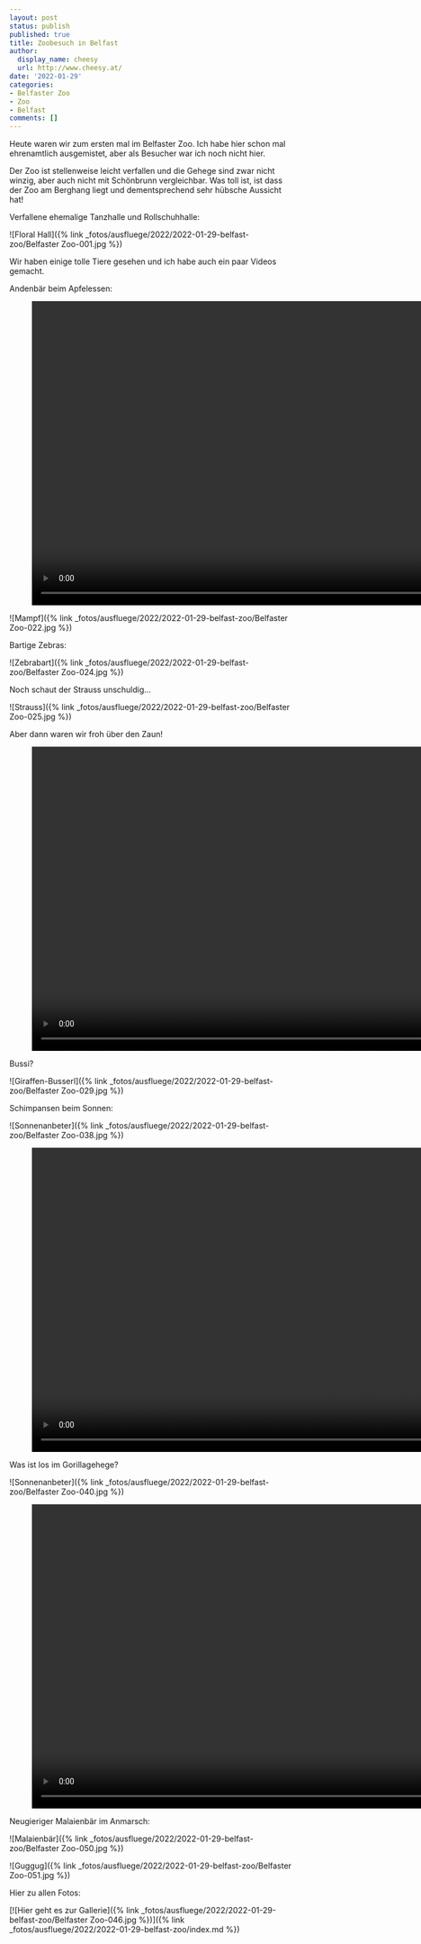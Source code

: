 ```yaml
---
layout: post
status: publish
published: true
title: Zoobesuch in Belfast
author:
  display_name: cheesy
  url: http://www.cheesy.at/
date: '2022-01-29'
categories:
- Belfaster Zoo
- Zoo
- Belfast
comments: []
---
```

Heute waren wir zum ersten mal im Belfaster Zoo. Ich habe hier schon mal ehrenamtlich ausgemistet, aber als Besucher war ich noch nicht hier.

Der Zoo ist stellenweise leicht verfallen und die Gehege sind zwar nicht winzig, aber auch nicht mit Schönbrunn vergleichbar. Was toll ist, ist dass der Zoo am Berghang liegt und dementsprechend sehr hübsche Aussicht hat!

Verfallene ehemalige Tanzhalle und Rollschuhhalle:

![Floral Hall]({% link _fotos/ausfluege/2022/2022-01-29-belfast-zoo/Belfaster Zoo-001.jpg %})

Wir haben einige tolle Tiere gesehen und ich habe auch ein paar Videos gemacht.

Andenbär beim Apfelessen:

<figure><video controls height="540" idth="800" src="{% link /download/Videos/20220129-Andenbaer.mp4 %}"></video></figure>

![Mampf]({% link _fotos/ausfluege/2022/2022-01-29-belfast-zoo/Belfaster Zoo-022.jpg %})

Bartige Zebras:

![Zebrabart]({% link _fotos/ausfluege/2022/2022-01-29-belfast-zoo/Belfaster Zoo-024.jpg %})

Noch schaut der Strauss unschuldig...

![Strauss]({% link _fotos/ausfluege/2022/2022-01-29-belfast-zoo/Belfaster Zoo-025.jpg %})

Aber dann waren wir froh über den Zaun!

<figure><video controls height="540" idth="800" src="{% link /download/Videos/20220129-Strauss.mp4 %}"></video></figure>

Bussi?

![Giraffen-Busserl]({% link _fotos/ausfluege/2022/2022-01-29-belfast-zoo/Belfaster Zoo-029.jpg %})

Schimpansen beim Sonnen:

![Sonnenanbeter]({% link _fotos/ausfluege/2022/2022-01-29-belfast-zoo/Belfaster Zoo-038.jpg %})

<figure><video controls height="540" idth="800" src="{% link /download/Videos/20220129-Schimpansen.mp4 %}"></video></figure>

Was ist los im Gorillagehege?

![Sonnenanbeter]({% link _fotos/ausfluege/2022/2022-01-29-belfast-zoo/Belfaster Zoo-040.jpg %})

<figure><video controls height="540" idth="800" src="{% link /download/Videos/20220129-Gorillas.mp4 %}"></video></figure>

Neugieriger Malaienbär im Anmarsch:

![Malaienbär]({% link _fotos/ausfluege/2022/2022-01-29-belfast-zoo/Belfaster Zoo-050.jpg %})

![Guggug]({% link _fotos/ausfluege/2022/2022-01-29-belfast-zoo/Belfaster Zoo-051.jpg %})

Hier zu allen Fotos:

[![Hier geht es zur Gallerie]({% link _fotos/ausfluege/2022/2022-01-29-belfast-zoo/Belfaster Zoo-046.jpg %})]({% link _fotos/ausfluege/2022/2022-01-29-belfast-zoo/index.md %})